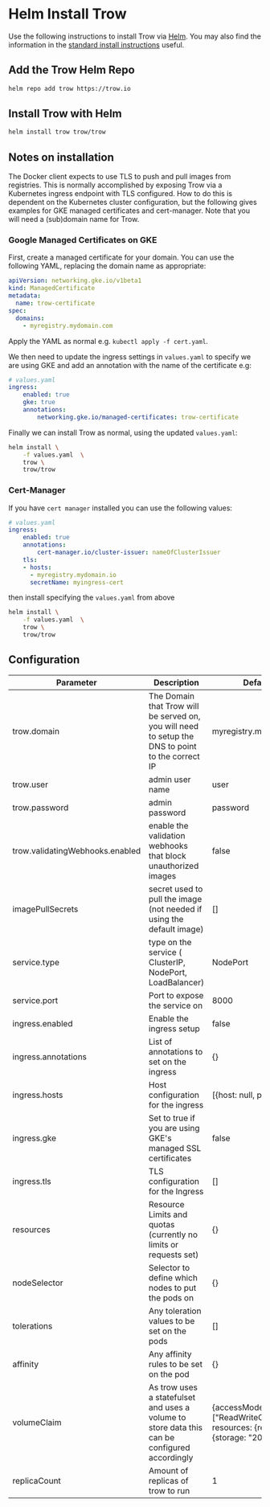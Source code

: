 # Helm Install Trow

Use the following instructions to install Trow via [Helm](https://helm.sh). You may also find the
information in the [standard install instructions](../install/INSTALL.md) useful.

## Add the Trow Helm Repo

```bash
helm repo add trow https://trow.io
```

## Install Trow with Helm

```bash
helm install trow trow/trow
```
## Notes on installation

The Docker client expects to use TLS to push and pull images from registries. 
This is normally accomplished by exposing Trow via a Kubernetes ingress endpoint with TLS
configured. How to do this is dependent on the Kubernetes cluster configuration, but the following
gives examples for GKE managed certificates and cert-manager. Note that you will need a (sub)domain
name for Trow.

### Google Managed Certificates on GKE

First, create a managed certificate for your domain. You can use the following YAML, replacing
the domain name as appropriate:

```yaml
apiVersion: networking.gke.io/v1beta1
kind: ManagedCertificate
metadata:
  name: trow-certificate
spec:
  domains:
    - myregistry.mydomain.com
```

Apply the YAML as normal e.g. `kubectl apply -f cert.yaml`.

We then need to update the ingress settings in `values.yaml` to specify we are using GKE and add
an annotation with the name of the certificate e.g:

```yaml
# values.yaml
ingress:
    enabled: true
    gke: true
    annotations: 
        networking.gke.io/managed-certificates: trow-certificate
```

Finally we can install Trow as normal, using the updated `values.yaml`:

```bash
helm install \
    -f values.yaml  \
    trow \
    trow/trow
```

### Cert-Manager

If you have `cert manager` installed you can use the following values:
```yaml
# values.yaml
ingress:
    enabled: true
    annotations:
        cert-manager.io/cluster-issuer: nameOfClusterIssuer
    tls: 
    - hosts:
      - myregistry.mydomain.io
      secretName: myingress-cert
```

then install specifying the `values.yaml` from above
```bash
helm install \
    -f values.yaml  \
    trow \
    trow/trow
```

## Configuration

| Parameter                  | Description                                                                                       | Default                                                                    |
|----------------------------|---------------------------------------------------------------------------------------------------|----------------------------------------------------------------------------|
| trow.domain                | The Domain that Trow will be served on, you will need to setup the DNS to point to the correct IP | myregistry.mydomain.io                                                     |
| trow.user                  | admin user name                                                                                   | user                                                                       |
| trow.password              | admin password                                                                                    | password                                                                   |
| trow.validatingWebhooks.enabled  | enable the validation webhooks that block unauthorized images                                     | false                                                                      |
| imagePullSecrets           | secret used to pull the image (not needed if using the default image)                             | []                                                                         |
| service.type               | type on the service ( ClusterIP, NodePort, LoadBalancer)                                          | NodePort                                                                   |
| service.port               | Port to expose the service on                                                                     | 8000                                                                       |
| ingress.enabled            | Enable the ingress setup                                                                          | false                                                                      |
| ingress.annotations        | List of annotations to set on the ingress                                                         | {}                                                                         |
| ingress.hosts              | Host configuration for the ingress                                                                | [{host: null, paths: ['/']}}                                               |
| ingress.gke                | Set to true if you are using GKE's managed SSL certificates                                       | false                                                                      |
| ingress.tls                | TLS configuration for the Ingress                                                                 | []                                                                         |
| resources                  | Resource Limits and quotas (currently no limits or requests set)                                  | {}                                                                         |
| nodeSelector               | Selector to define which nodes to put the pods on                                                 | {}                                                                         |
| tolerations                | Any toleration values to be set on the pods                                                       | []                                                                         |
| affinity                   | Any affinity rules to be set on the pod                                                           | {}                                                                         |
| volumeClaim                | As trow uses a statefulset and uses a volume to store data this can be configured accordingly     | {accessModes: ["ReadWriteOnce"], resources: {requests: {storage: "20Gi"}}} |
| replicaCount               | Amount of replicas of trow to run                                                                 | 1                                                                          |
